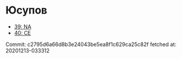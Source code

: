 # Юсупов
- [39: NA](39.md)
- [40: CE](40.md)

Commit: c2795d6a66d8b3e24043be5ea8f1c629ca25c82f
 fetched at: 20201213-033312
